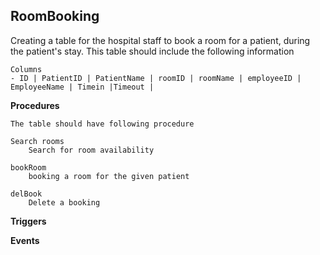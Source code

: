 ##  RoomBooking

Creating a table for the hospital staff to book a room for a patient, during the patient's stay.
This table should include the following information

    Columns
    - ID | PatientID | PatientName | roomID | roomName | employeeID | EmployeeName | Timein |Timeout | 

**Procedures**

    The table should have following procedure

    Search rooms
        Search for room availability

    bookRoom
        booking a room for the given patient

    delBook 
        Delete a booking 

**Triggers**

**Events**
